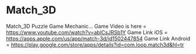# Match_3D
Match_3D Puzzle Game Mechanic...
Game Video is here = https://www.youtube.com/watch?v=abICsJRSb1Y
Game Link iOS = https://apps.apple.com/us/app/match-3d/id1502447854
Game Link Android = https://play.google.com/store/apps/details?id=com.loop.match3d&hl=tr
